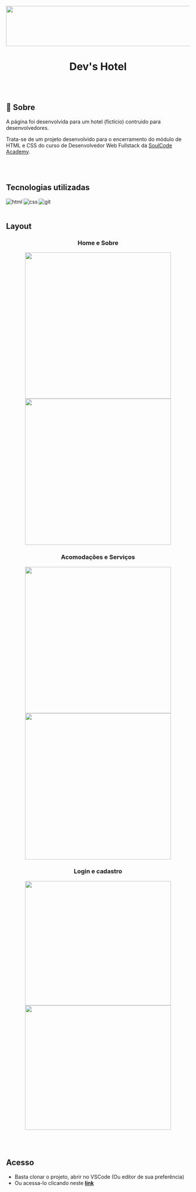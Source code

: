 <p align="center">
 <img src="https://user-images.githubusercontent.com/85235164/144147392-171ce029-b975-4ca5-aa8b-38414db6bbe2.png" width="800" height="110px">
</p>
<h1 align="center">Dev's Hotel</h1>

 <br>
 <br>
 
<h2>🌴 Sobre</h2>
<p> A página foi desenvolvida para um hotel (fictício) contruido para desenvolvedores.</p>
<p>
Trata-se de um projeto desenvolvido para o encerramento do módulo de HTML e CSS do curso de Desenvolvedor Web Fullstack da <a href="https://soulcodeacademy.org/">SoulCode Academy</a>.
</p>

 <br>
 <br>
 
 <h2>Tecnologias utilizadas</h2>
 <p>
<img align="left" alt="html" src="https://img.shields.io/badge/HTML5-E34F26?style=for-the-badge&logo=html5&logoColor=white" />
<img align="left" align="left" alt="css" src="https://img.shields.io/badge/CSS3-1572B6?style=for-the-badge&logo=css3&logoColor=white" />
<img align="left" align="left" alt="git" src="https://img.shields.io/badge/Git-F05032?style=for-the-badge&logo=git&logoColor=white" />
</p>  

 <br>
 <br>
 
<h2>Layout</h2>
<h3 align="center"> Home e Sobre </h3>
<p align="center" float="left"> 
 <img src="https://user-images.githubusercontent.com/85235164/144149789-735b1cab-1530-478b-8278-526cf0b22777.png" width="400px" height="400">
 <img src="https://user-images.githubusercontent.com/85235164/144150243-6ab07c89-42cc-421b-8331-8ece1a123a8f.png" width="400px" height="400">
</p>


<h3 align="center"> Acomodações e Serviços</h3>
<p align="center" float="left"> 
 <img src="https://user-images.githubusercontent.com/85235164/144150373-a92f8d23-13fc-41e3-a839-19f2322b9285.png" width="400px" height="400">
 <img src="https://user-images.githubusercontent.com/85235164/144150487-a4ad5f20-c899-4134-84a7-50373918c248.png" width="400px" height="400">
</p>


<h3 align="center"> Login e cadastro </h3>

<p float="left" align="center"> 
 <img align="center"  src="https://user-images.githubusercontent.com/85235164/144150536-04e268d3-732f-4a2a-b060-bb7ea9bca98b.png" width="400px" height="340">  
 <img align="center"  src="https://user-images.githubusercontent.com/85235164/144150681-12e614ba-ee23-4185-be66-2a9cd3c86130.png" width="400px" height="340">
</p> 

 <br>
 <br>

<h2>Acesso</h2>
<ul>
 <li>Basta clonar o projeto, abrir no VSCode (Ou editor de sua preferência)</li>
 <li>Ou acessa-lo clicando neste <a href="https://brunodevoliveira.github.io/Dev-Hotel/"><strong>link</strong></a></li>
</ul>
